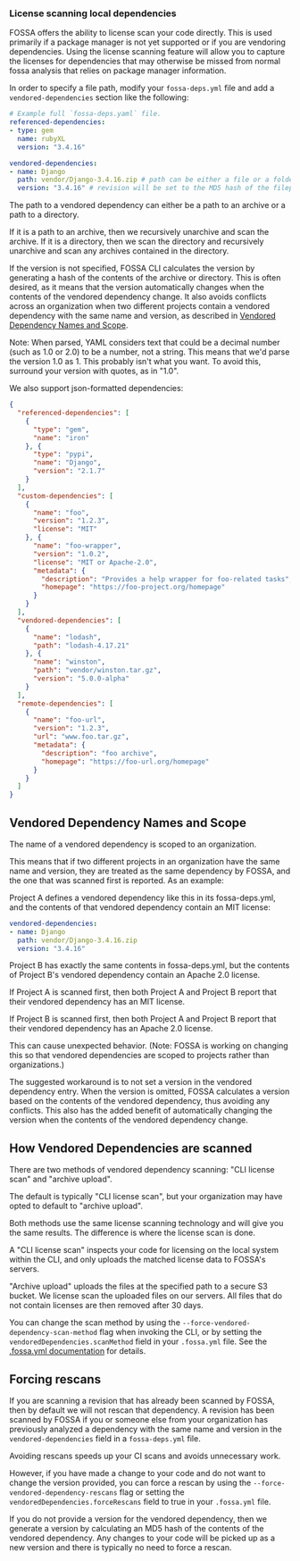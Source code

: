 ### License scanning local dependencies

FOSSA offers the ability to license scan your code directly. This is used primarily if a package manager is not yet supported or if you are vendoring dependencies. Using the license scanning feature will allow you to capture the licenses for dependencies that may otherwise be missed from normal fossa analysis that relies on package manager information.

In order to specify a file path, modify your `fossa-deps.yml` file and add a `vendored-dependencies` section like the following:

```yml
# Example full `fossa-deps.yaml` file.
referenced-dependencies:
- type: gem
  name: rubyXL
  version: "3.4.16"

vendored-dependencies:
- name: Django
  path: vendor/Django-3.4.16.zip # path can be either a file or a folder.
  version: "3.4.16" # revision will be set to the MD5 hash of the filepath if left unspecified.
```

The path to a vendored dependency can either be a path to an archive or a path to a directory.

If it is a path to an archive, then we recursively unarchive and scan the archive. If it is a directory, then we scan the directory and recursively unarchive and scan any archives contained in the directory.

If the version is not specified, FOSSA CLI calculates the version by generating a hash of the contents of the archive or directory. This is often desired, as it means that the version automatically changes when the contents of the vendored dependency change. It also avoids conflicts across an organization when two different projects contain a vendored dependency with the same name and version, as described in [Vendored Dependency Names and Scope](#vendored-dependency-names-and-scope).

Note: When parsed, YAML considers text that could be a decimal number (such as 1.0 or 2.0) to be a number, not a string. This means that we'd parse the version 1.0 as 1. This probably isn't what you want. To avoid this, surround your version with quotes, as in "1.0".

We also support json-formatted dependencies:

```json
{
  "referenced-dependencies": [
    {
      "type": "gem",
      "name": "iron"
    }, {
      "type": "pypi",
      "name": "Django",
      "version": "2.1.7"
    }
  ],
  "custom-dependencies": [
    {
      "name": "foo",
      "version": "1.2.3",
      "license": "MIT"
    }, {
      "name": "foo-wrapper",
      "version": "1.0.2",
      "license": "MIT or Apache-2.0",
      "metadata": {
        "description": "Provides a help wrapper for foo-related tasks",
        "homepage": "https://foo-project.org/homepage"
      }
    }
  ],
  "vendored-dependencies": [
    {
      "name": "lodash",
      "path": "lodash-4.17.21"
    }, {
      "name": "winston",
      "path": "vendor/winston.tar.gz",
      "version": "5.0.0-alpha"
    }
  ],
  "remote-dependencies": [
    {
      "name": "foo-url",
      "version": "1.2.3",
      "url": "www.foo.tar.gz",
      "metadata": {
        "description": "foo archive",
        "homepage": "https://foo-url.org/homepage"
      }
    }
  ]
}
```

## Vendored Dependency Names and Scope

The name of a vendored dependency is scoped to an organization.

This means that if two different projects in an organization have the same name and version, they are treated as the same dependency by FOSSA, and the one that was scanned first is reported. As an example:

Project A defines a vendored dependency like this in its fossa-deps.yml, and the contents of that vendored dependency contain an MIT license:

```yaml
vendored-dependencies:
- name: Django
  path: vendor/Django-3.4.16.zip
  version: "3.4.16"
```

Project B has exactly the same contents in fossa-deps.yml, but the contents of Project B's vendored dependency contain an Apache 2.0 license.

If Project A is scanned first, then both Project A and Project B report that their vendored dependency has an MIT license.

If Project B is scanned first, then both Project A and Project B report that their vendored dependency has an Apache 2.0 license.

This can cause unexpected behavior. (Note: FOSSA is working on changing this so that vendored dependencies are scoped to projects rather than organizations.)

The suggested workaround is to not set a version in the vendored dependency entry. When the version is omitted, FOSSA calculates a version based on the contents of the vendored dependency, thus avoiding any conflicts. This also has the added benefit of automatically changing the version when the contents of the vendored dependency change.


## How Vendored Dependencies are scanned

There are two methods of vendored dependency scanning: "CLI license scan" and "archive upload".

The default is typically "CLI license scan", but your organization may have opted to default to "archive upload".

Both methods use the same license scanning technology and will give you the same results. The difference is where the license scan is done.

A "CLI license scan" inspects your code for licensing on the local system within the CLI, and only uploads the matched license data to FOSSA's servers.

"Archive upload" uploads the files at the specified path to a secure S3 bucket. We license scan the uploaded files on our servers. All files that do not contain licenses are then removed after 30 days.

You can change the scan method by using the `--force-vendored-dependency-scan-method` flag when invoking the CLI, or by setting the `vendoredDependencies.scanMethod` field in your `.fossa.yml` file. See the [.fossa.yml documentation](https://github.com/fossas/fossa-cli/blob/master/docs/references/files/fossa-yml.md) for details.

## Forcing rescans

If you are scanning a revision that has already been scanned by FOSSA, then by default we will not rescan that dependency. A revision has been scanned by FOSSA if you or someone else from your organization has previously analyzed a dependency with the same name and version in the `vendored-dependencies` field in a `fossa-deps.yml` file.

Avoiding rescans speeds up your CI scans and avoids unnecessary work.

However, if you have made a change to your code and do not want to change the version provided, you can force a rescan by using the `--force-vendored-dependency-rescans` flag or setting the `vendoredDependencies.forceRescans` field to true in your `.fossa.yml` file.

If you do not provide a version for the vendored dependency, then we generate a version by calculating an MD5 hash of the contents of the vendored dependency. Any changes to your code will be picked up as a new version and there is typically no need to force a rescan.

